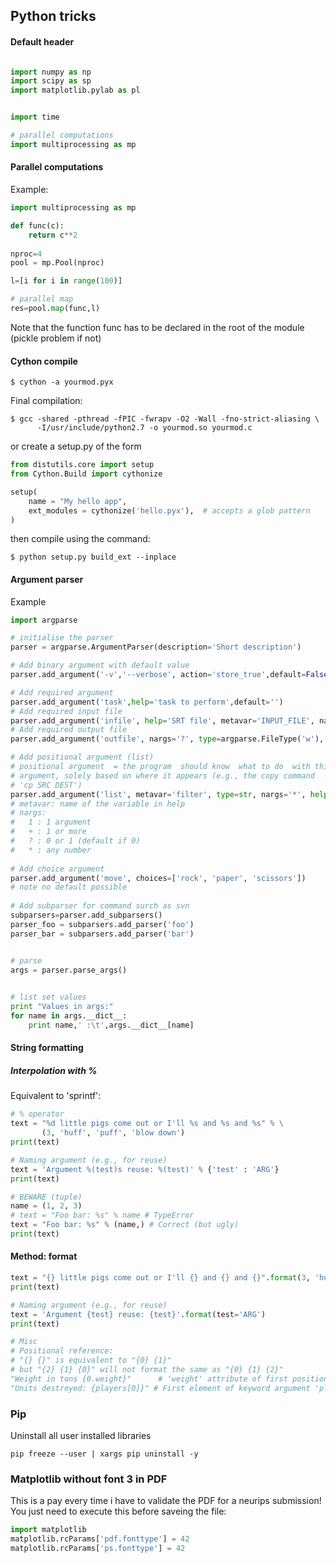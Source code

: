 ## Python tricks


#### Default header

```python

import numpy as np
import scipy as sp
import matplotlib.pylab as pl


import time

# parallel computations
import multiprocessing as mp

```

#### Parallel computations

Example:

```python
import multiprocessing as mp

def func(c):
    return c**2
    
nproc=4
pool = mp.Pool(nproc)

l=[i for i in range(100)]

# parallel map
res=pool.map(func,l)
```

Note that the function func has to be declared in the root of the module (pickle problem if not)


#### Cython compile

```
$ cython -a yourmod.pyx
```

Final compilation:

```
$ gcc -shared -pthread -fPIC -fwrapv -O2 -Wall -fno-strict-aliasing \
      -I/usr/include/python2.7 -o yourmod.so yourmod.c
```

or create a setup.py of the form 
```python
from distutils.core import setup
from Cython.Build import cythonize

setup(
    name = "My hello app",
    ext_modules = cythonize('hello.pyx'),  # accepts a glob pattern
)
```

then compile using the command:

```
$ python setup.py build_ext --inplace 
```


#### Argument parser


Example


```python
import argparse

# initialise the parser
parser = argparse.ArgumentParser(description='Short description')  

# Add binary argument with default value
parser.add_argument('-v','--verbose', action='store_true',default=False,help='print informations')

# Add required argument
parser.add_argument('task',help='task to perform',default='')
# Add required input file
parser.add_argument('infile', help='SRT file', metavar='INPUT_FILE', nargs='?', type=argparse.FileType('r'), default=sys.stdin)
# Add required output file
parser.add_argument('outfile', nargs='?', type=argparse.FileType('w'), default=sys.stdout)

# Add positional argument (list)
# positional argument  = the program  should know  what to do  with this
# argument, solely based on where it appears (e.g., the copy command
# 'cp SRC DEST')
parser.add_argument('list', metavar='filter', type=str, nargs='*', help='list of string')
# metavar: name of the variable in help
# nargs:
#   1 : 1 argument
#   + : 1 or more
#   ? : 0 or 1 (default if 0)
#   * : any number
          
# Add choice argument
parser.add_argument('move', choices=['rock', 'paper', 'scissors'])
# note no default possible
              
# Add subparser for command surch as svn
subparsers=parser.add_subparsers()
parser_foo = subparsers.add_parser('foo')
parser_bar = subparsers.add_parser('bar')


# parse
args = parser.parse_args()  
                

# list set values
print "Values in args:"
for name in args.__dict__:
    print name,' :\t',args.__dict__[name]

```

#### String formatting
##### Interpolation with %
Equivalent to 'sprintf':
```python
# % operator
text = "%d little pigs come out or I'll %s and %s and %s" % \
       (3, 'huff', 'puff', 'blow down')
print(text)

# Naming argument (e.g., for reuse)
text = 'Argument %(test)s reuse: %(test)' % {'test' : 'ARG'}
print(text)

# BEWARE (tuple)
name = (1, 2, 3)
# text = "Foo bar: %s" % name # TypeError
text = "Foo bar: %s" % (name,) # Correct (but ugly)
print(text)
```

#### Method: format
```python
text = "{} little pigs come out or I'll {} and {} and {}".format(3, 'huff', 'puff', 'blow down')
print(text)

# Naming argument (e.g., for reuse)
text = 'Argument {test} reuse: {test}'.format(test='ARG')
print(text)

# Misc
# Positional reference: 
# "{} {}" is equivalent to "{0} {1}"
# but "{2} {1} {0}" will not format the same as "{0} {1} {2}"
"Weight in tons {0.weight}"      # 'weight' attribute of first positional arg
"Units destroyed: {players[0]}" # First element of keyword argument 'players'.
```



### Pip

Uninstall all user installed libraries

```
pip freeze --user | xargs pip uninstall -y
```



### Matplotlib without font 3 in PDF

This is a pay every time i have to validate the PDF for a neurips submission! You just need to execute this before saveing the file:

```python
import matplotlib
matplotlib.rcParams['pdf.fonttype'] = 42
matplotlib.rcParams['ps.fonttype'] = 42
```
